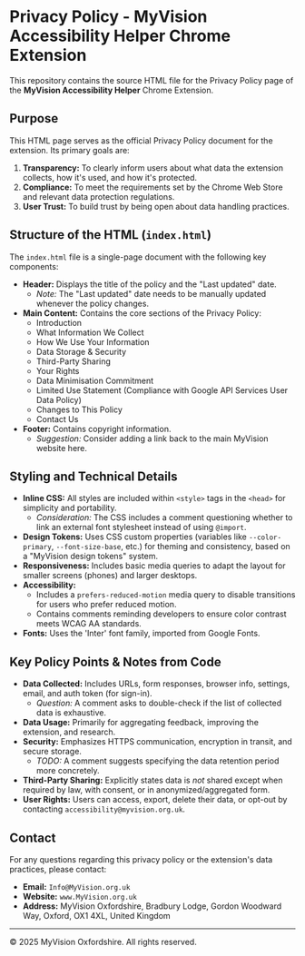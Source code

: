# Privacy Policy - MyVision Accessibility Helper Chrome Extension

This repository contains the source HTML file for the Privacy Policy page of the **MyVision Accessibility Helper** Chrome Extension.

## Purpose

This HTML page serves as the official Privacy Policy document for the extension. Its primary goals are:

1.  **Transparency:** To clearly inform users about what data the extension collects, how it's used, and how it's protected.
2.  **Compliance:** To meet the requirements set by the Chrome Web Store and relevant data protection regulations.
3.  **User Trust:** To build trust by being open about data handling practices.

## Structure of the HTML (`index.html`)

The `index.html` file is a single-page document with the following key components:

*   **Header:** Displays the title of the policy and the "Last updated" date.
    *   *Note:* The "Last updated" date needs to be manually updated whenever the policy changes.
*   **Main Content:** Contains the core sections of the Privacy Policy:
    *   Introduction
    *   What Information We Collect
    *   How We Use Your Information
    *   Data Storage & Security
    *   Third-Party Sharing
    *   Your Rights
    *   Data Minimisation Commitment
    *   Limited Use Statement (Compliance with Google API Services User Data Policy)
    *   Changes to This Policy
    *   Contact Us
*   **Footer:** Contains copyright information.
    *   *Suggestion:* Consider adding a link back to the main MyVision website here.

## Styling and Technical Details

*   **Inline CSS:** All styles are included within `<style>` tags in the `<head>` for simplicity and portability.
    *   *Consideration:* The CSS includes a comment questioning whether to link an external font stylesheet instead of using `@import`.
*   **Design Tokens:** Uses CSS custom properties (variables like `--color-primary`, `--font-size-base`, etc.) for theming and consistency, based on a "MyVision design tokens" system.
*   **Responsiveness:** Includes basic media queries to adapt the layout for smaller screens (phones) and larger desktops.
*   **Accessibility:**
    *   Includes a `prefers-reduced-motion` media query to disable transitions for users who prefer reduced motion.
    *   Contains comments reminding developers to ensure color contrast meets WCAG AA standards.
*   **Fonts:** Uses the 'Inter' font family, imported from Google Fonts.

## Key Policy Points & Notes from Code

*   **Data Collected:** Includes URLs, form responses, browser info, settings, email, and auth token (for sign-in).
    *   *Question:* A comment asks to double-check if the list of collected data is exhaustive.
*   **Data Usage:** Primarily for aggregating feedback, improving the extension, and research.
*   **Security:** Emphasizes HTTPS communication, encryption in transit, and secure storage.
    *   *TODO:* A comment suggests specifying the data retention period more concretely.
*   **Third-Party Sharing:** Explicitly states data is *not* shared except when required by law, with consent, or in anonymized/aggregated form.
*   **User Rights:** Users can access, export, delete their data, or opt-out by contacting `accessibility@myvision.org.uk`.

## Contact

For any questions regarding this privacy policy or the extension's data practices, please contact:

*   **Email:** `Info@MyVision.org.uk`
*   **Website:** `www.MyVision.org.uk`
*   **Address:** MyVision Oxfordshire, Bradbury Lodge, Gordon Woodward Way, Oxford, OX1 4XL, United Kingdom

---

&copy; 2025 MyVision Oxfordshire. All rights reserved.
